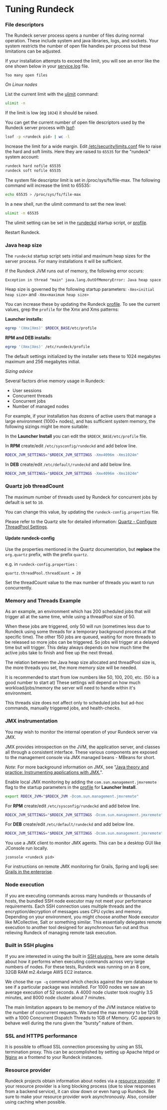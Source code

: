 # Tuning Rundeck

### File descriptors

The Rundeck server process opens a number of files during normal operation. These
include system and java libraries, logs, and sockets.
Your system restricts the number of open file handles per process
but these limitations can be adjusted.

If your installation attempts to exceed the limit, you will see an error
like the one shown below in your [service.log](/administration/maintenance/logs.md) file.

    Too many open files

_On Linux nodes_

List the current limit with the [ulimit](https://ss64.com/bash/ulimit.html) command:

```bash
ulimit -n
```

If the limit is low (eg `1024`) it should be raised.

You can get the current number of open file descriptors used by the
Rundeck server process with [lsof](https://linux.die.net/man/8/lsof):

```bash
lsof -p <rundeck pid> | wc -l
```

Increase the limit for a wide margin.
Edit [/etc/security/limits.conf](https://ss64.com/bash/limits.conf.html) file
to raise the hard and soft limits. Here they are raised to `65535` for
the "rundeck" system account:

```bash
rundeck hard nofile 65535
rundeck soft nofile 65535
```

The system file descriptor limit is set in /proc/sys/fs/file-max.
The following command will increase the limit to 65535:

```bash
echo 65535 > /proc/sys/fs/file-max
```

In a new shell, run the ulimit command to set the new level:

```bash
ulimit -n 65535
```

The ulimit setting can be set in the [rundeckd](/administration/maintenance/startup.md#launcher)
startup script, or [profile](/administration/configuration/config-file-reference.md#profile).

Restart Rundeck.

### Java heap size

The `rundeckd` startup script sets initial and maximum heap sizes
for the server process. For many installations it will be sufficient.

If the Rundeck JVM runs out of memory, the following error occurs:

    Exception in thread "main" java.lang.OutOfMemoryError: Java heap space

Heap size is governed by the following startup parameters:
`-Xms<initial heap size>` and `-Xmx<maximum heap size>`

You can increase these by updating the Rundeck [profile](/administration/configuration/config-file-reference.md#profile).
To see the current values, grep the `profile` for
the Xmx and Xms patterns:

**Launcher installs:**

```bash
egrep '(Xmx|Xms)' $RDECK_BASE/etc/profile
```

**RPM and DEB installs:**

```bash
egrep '(Xmx|Xms)' /etc/rundeck/profile
```

The default settings initialized by the installer sets these to 1024 megabytes maximum and 256 megabytes initial.

_Sizing advice_

Several factors drive memory usage in Rundeck:

- User sessions
- Concurrent threads
- Concurrent jobs
- Number of managed nodes

For example, if your installation has dozens of active users that manage a large environment (1000+ nodes), and has sufficient system memory, the following sizings might be more suitable:

In the **Launcher Install** you can edit the `$RDECK_BASE/etc/profile` file.

In **RPM** create/edit `/etc/sysconfig/rundeckd` and add below line.

```bash
RDECK_JVM_SETTINGS="$RDECK_JVM_SETTINGS -Xmx4096m -Xms1024m"
```

In **DEB** create/edit `/etc/default/rundeckd` and add below line.

```bash
RDECK_JVM_SETTINGS="$RDECK_JVM_SETTINGS -Xmx4096m -Xms1024m"
```

### Quartz job threadCount

The maximum number of threads used by Rundeck for concurrent jobs
by default is set to `10`.

You can change this value, by updating the
`rundeck-config.properties` file.

Please refer to the Quartz site for detailed information:
[Quartz - Configure ThreadPool Settings][1].

[1]: http://www.quartz-scheduler.org/documentation/2.3.1-SNAPSHOT/configuration.html#configuration-of-threadpool-tune-resources-for-job-execution

#### Update rundeck-config

Use the properties mentioned in the Quartz documentation, but **replace** the `org.quartz` prefix, with the prefix `quartz`.

e.g. in `rundeck-config.properties` :

```properties
quartz.threadPool.threadCount = 20
```
Set the threadCount value to the max number of threads you want to run concurrently.

### Memory and Threads Example

As an example, an environment which has 200 scheduled jobs that will trigger all at the same time, while using a threadPool size of 50.

When these jobs are triggered, only 50 will run (sometimes less due to Rundeck using some threads for a temporary background process at that specific time). The other 150 jobs are queued, waiting for more threads to be released so more jobs can be triggered. So jobs will trigger at a delayed time but will trigger. This delay always depends on how much time the active jobs take to finish and free up the next thread.

The relation between the Java heap size allocated and threadPool size is, the more threads you set, the more memory size will be needed.

It is recommended to start from low numbers like 50, 100, 200, etc. (50 is a good number to start at) These settings will depend on how much workload/jobs/memory the server will need to handle within it's environment.

This threads size does not affect only to scheduled jobs but ad-hoc commands, manually triggered jobs, and health-checks.

### JMX instrumentation

You may wish to monitor the internal operation of your Rundeck server via JMX.

JMX provides introspection on the JVM, the application server,
and classes all through a consistent interface.
These various components are exposed to the management console
via JMX managed beans - MBeans for short.

_Note_: For more background information on JMX, see
"[Java theory and practice: Instrumenting applications with JMX.](https://www.ibm.com/developerworks/library/j-jtp09196/)".

Enable local JMX monitoring by adding the `com.sun.management.jmxremote`
flag to the startup parameters in the [profile](/administration/configuration/config-file-reference.md#profile) for **Launcher Install**.

```bash
export RDECK_JVM="$RDECK_JVM -Dcom.sun.management.jmxremote"
```

For **RPM** create/edit `/etc/sysconfig/rundeckd` and add below line.

```bash
RDECK_JVM_SETTINGS="$RDECK_JVM_SETTINGS -Dcom.sun.management.jmxremote"
```

For **DEB** create/edit `/etc/default/rundeckd` and add below line.

```bash
RDECK_JVM_SETTINGS="$RDECK_JVM_SETTINGS -Dcom.sun.management.jmxremote"
```

You use a JMX client to monitor JMX agents.
This can be a desktop GUI like JConsole run locally.

    jconsole <rundeck pid>

For instructions on remote JMX monitoring for Grails, Spring and log4j see:
[Grails in the enterprise](https://public.dhe.ibm.com/software/dw/java/j-grails12168-pdf.pdf).

### Node execution

If you are executing commands across many hundreds or thousands of hosts, the bundled SSH node executor may not meet your performance requirements. Each SSH connection uses multiple threads and the encryption/decryption of messages uses CPU cycles and memory. Depending on your environment, you might choose another Node executor like MCollective, Salt or something similar. This essentially delegates remote execution to another tool designed for asynchronous fan out and thus relieving Rundeck of managing remote task execution.

### Built in SSH plugins

If you are interested in using the built in [SSH plugins](/manual/projects/node-execution/ssh.md), here are some details about how it performs when executing commands across very large numbers of nodes. For these tests, Rundeck was running on an 8 core, 32GB RAM m2.4xlarge AWS EC2 instance.

We chose the `rpm -q` command which checks against the rpm database to see if a particular package was installed. For 1000 nodes we saw an average execution of 52 seconds. A 4000 node cluster took roughly 3.5 minutes, and 8000 node cluster about 7 minutes.

The main limitation appears to be memory of the JVM instance relative to the number of concurrent requests. We tuned the max memory to be 12GB with a 1000 Concurrent Dispatch Threads to 1GB of Memory. GC appears to behave well during the runs given the "bursty" nature of them.

### SSL and HTTPS performance

It is possible to offload SSL connection processing by using an SSL termination proxy. This can be accomplished by setting up Apache httpd or [Nginx](https://en.wikipedia.org/wiki/Nginx) as a frontend to your Rundeck instances.

### Resource provider

Rundeck projects obtain information about nodes via a
[resource provider](/manual/projects/resource-model-sources/index.md). If your resource provider is a long blocking process (due to slow responses from a backend service), it can slow down or even hang up Rundeck. Be sure to make your resource provider work asynchronously.
Also, consider using caching when possible.
